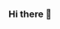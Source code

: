 ### Hi there 👋

<!--
**Arique1104/Arique1104** is a ✨ _special_ ✨ repository because its `README.md` (this file) appears on your GitHub profile.
 https://github-readme-stats.vercel.app/api?username=arique1104)](https://github.com/arique1104/github-readme-stats
Here are some ideas to get you started:

- 🔭 I’m currently working on ...finishing the Backend Engineering Program at Turing School of Software & Design
- 🌱 I’m currently learning ...how to write comics
- 👯 I’m looking to collaborate on ...projects focused on politics and voting
- 🤔 I’m looking for help with ...ruby on rails and interview tips
- 💬 Ask me about ...race and gender justice
- 📫 How to reach me: ...SLACK: @arique
- 😄 Pronouns: ... she/they
- ⚡ Fun fact: ...I own six chickens and one tiny rooster
-->
